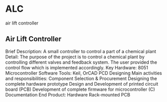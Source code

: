 # ALC
air lift controller


##		Air Lift Controller
Brief Description:	A small controller to control a part of a chemical plant
Detail:	The purpose of the project is to control a chemical plant by controlling different valves and feedback system. The user provided the control flow which is implemented accordingly.
Key Hardware:	8051 Microcontroller
Software Tools:	Keil, OrCAD PCD Designing
Main activities and responsibilities:	Component Selection & Procurement
Designing the complete hardware prototype
Design and Development of printed circuit board (PCB)
Development of complete firmware for microcontroller (C)
Documentation
End Product:	Hardware Rack-mounted PCB 
